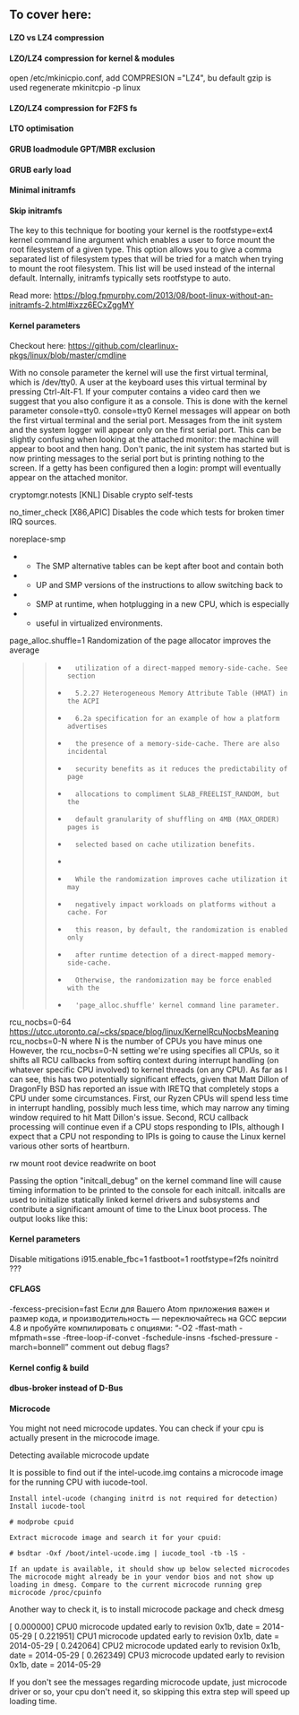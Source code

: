 ## To cover here:


#### LZO vs LZ4 compression

#### LZO/LZ4 compression for kernel & modules

open /etc/mkinicpio.conf, add
COMPRESION ="LZ4", bu default gzip is used
regenerate 
mkinitcpio -p linux


#### LZO/LZ4 compression for F2FS fs

#### LTO optimisation

#### GRUB loadmodule GPT/MBR exclusion

#### GRUB early load

#### Minimal initramfs

#### Skip initramfs

The key to this technique for booting your kernel is the rootfstype=ext4 kernel command line argument which enables a user to force mount the root filesystem of a given type. This option allows you to give a comma separated list of filesystem types that will be tried for a match when trying to mount the root filesystem. This list will be used instead of the internal default. Internally, initramfs typically sets rootfstype to auto.


Read more: https://blog.fpmurphy.com/2013/08/boot-linux-without-an-initramfs-2.html#ixzz6ECxZggMY


#### Kernel parameters
Checkout here:  https://github.com/clearlinux-pkgs/linux/blob/master/cmdline


With no console parameter the kernel will use the first virtual terminal, which is /dev/tty0. A user at the keyboard uses this virtual terminal by pressing Ctrl-Alt-F1.
If your computer contains a video card then we suggest that you also configure it as a console. This is done with the kernel parameter console=tty0.
console=tty0
Kernel messages will appear on both the first virtual terminal and the serial port. Messages from the init system and the system logger will appear only on the first serial port. This can be slightly confusing when looking at the attached monitor: the machine will appear to boot and then hang. Don't panic, the init system has started but is now printing messages to the serial port but is printing nothing to the screen. If a getty has been configured then a login: prompt will eventually appear on the attached monitor.


cryptomgr.notests
   [KNL] Disable crypto self-tests

no_timer_check
 [X86,APIC] Disables the code which tests for
                        broken timer IRQ sources.
						
						
noreplace-smp				
+ * The SMP alternative tables can be kept after boot and contain both
+ * UP and SMP versions of the instructions to allow switching back to
+ * SMP at runtime, when hotplugging in a new CPU, which is especially
+ * useful in virtualized environments.		


page_alloc.shuffle=1 
 Randomization of the page allocator improves the average
> > +       utilization of a direct-mapped memory-side-cache. See section
> > +       5.2.27 Heterogeneous Memory Attribute Table (HMAT) in the ACPI
> > +       6.2a specification for an example of how a platform advertises
> > +       the presence of a memory-side-cache. There are also incidental
> > +       security benefits as it reduces the predictability of page
> > +       allocations to compliment SLAB_FREELIST_RANDOM, but the
> > +       default granularity of shuffling on 4MB (MAX_ORDER) pages is
> > +       selected based on cache utilization benefits.
> > +
> > +       While the randomization improves cache utilization it may
> > +       negatively impact workloads on platforms without a cache. For
> > +       this reason, by default, the randomization is enabled only
> > +       after runtime detection of a direct-mapped memory-side-cache.
> > +       Otherwise, the randomization may be force enabled with the
> > +       'page_alloc.shuffle' kernel command line parameter.


rcu_nocbs=0-64
https://utcc.utoronto.ca/~cks/space/blog/linux/KernelRcuNocbsMeaning
rcu_nocbs=0-N
where N is the number of CPUs you have minus one
However, the rcu_nocbs=0-N setting we're using specifies all CPUs, so it shifts all RCU callbacks from softirq context during interrupt handling (on whatever specific CPU involved) to kernel threads (on any CPU). As far as I can see, this has two potentially significant effects, given that Matt Dillon of DragonFly BSD has reported an issue with IRETQ that completely stops a CPU under some circumstances. First, our Ryzen CPUs will spend less time in interrupt handling, possibly much less time, which may narrow any timing window required to hit Matt Dillon's issue. Second, RCU callback processing will continue even if a CPU stops responding to IPIs, although I expect that a CPU not responding to IPIs is going to cause the Linux kernel various other sorts of heartburn.

rw 
mount root device readwrite on boot




Passing the option "initcall_debug" on the kernel command line will cause timing information to be printed to the console for each initcall. initcalls are used to initialize statically linked kernel drivers and subsystems and contribute a significant amount of time to the Linux boot process. The output looks like this:

#### Kernel parameters
Disable mitigations
i915.enable_fbc=1 
fastboot=1
rootfstype=f2fs
noinitrd ???

#### CFLAGS

 -fexcess-precision=fast
  Если для Вашего Atom приложения важен и размер кода, и производительность — переключайтесь на GCC версии 4.8 и пробуйте компилировать с опциями:
“-O2 -ffast-math -mfpmath=sse -ftree-loop-if-convet -fschedule-insns -fsched-pressure -march=bonnell”
comment out debug flags?

#### Kernel config & build

#### dbus-broker instead of D-Bus

#### Microcode


You might not need microcode updates. You can check if your cpu is actually present in the microcode image.

Detecting available microcode update

It is possible to find out if the intel-ucode.img contains a microcode image for the running CPU with iucode-tool.

    Install intel-ucode (changing initrd is not required for detection)
    Install iucode-tool

    # modprobe cpuid

    Extract microcode image and search it for your cpuid:

    # bsdtar -Oxf /boot/intel-ucode.img | iucode_tool -tb -lS -

    If an update is available, it should show up below selected microcodes
    The microcode might already be in your vendor bios and not show up loading in dmesg. Compare to the current microcode running grep microcode /proc/cpuinfo


Another way to check it, is to install microcode package and check dmesg

[    0.000000] CPU0 microcode updated early to revision 0x1b, date = 2014-05-29
[    0.221951] CPU1 microcode updated early to revision 0x1b, date = 2014-05-29
[    0.242064] CPU2 microcode updated early to revision 0x1b, date = 2014-05-29
[    0.262349] CPU3 microcode updated early to revision 0x1b, date = 2014-05-29


If you don't see the messages regarding microcode update, just microcode driver or so, your cpu don't need it, so skipping this extra step will speed up loading time.
